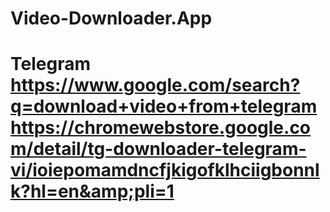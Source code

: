 # Video-Downloader.App
# Telegram https://www.google.com/search?q=download+video+from+telegram https://chromewebstore.google.com/detail/tg-downloader-telegram-vi/ioiepomamdncfjkigofklhciigbonnlk?hl=en&amp;pli=1
